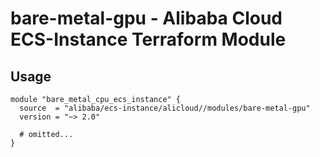 # bare-metal-gpu - Alibaba Cloud ECS-Instance Terraform Module

## Usage

```hcl
module "bare_metal_cpu_ecs_instance" {
  source  = "alibaba/ecs-instance/alicloud//modules/bare-metal-gpu"
  version = "~> 2.0"

  # omitted...
}

```

<!-- BEGINNING OF PRE-COMMIT-TERRAFORM DOCS HOOK -->
<!-- END OF PRE-COMMIT-TERRAFORM DOCS HOOK -->
